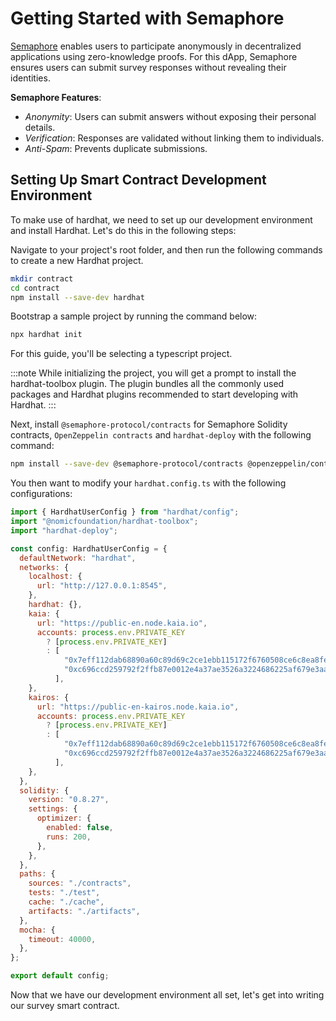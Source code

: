 # Getting Started with Semaphore

[Semaphore](https://github.com/semaphore-protocol/semaphore/tree/main) enables users to participate anonymously in decentralized applications using zero-knowledge proofs. For this dApp, Semaphore ensures users can submit survey responses without revealing their identities.

**Semaphore Features**:

- _Anonymity_: Users can submit answers without exposing their personal details.
- _Verification_: Responses are validated without linking them to individuals.
- _Anti-Spam_: Prevents duplicate submissions.

## Setting Up Smart Contract Development Environment <a id="set-up-smart-contract-env"></a>

To make use of hardhat, we need to set up our development environment and install Hardhat. Let's do this in the following steps:

Navigate to your project's root folder, and then run the following commands to create a new Hardhat project.

```bash
mkdir contract
cd contract
npm install --save-dev hardhat
```

Bootstrap a sample project by running the command below:

```bash
npx hardhat init 
```

For this guide, you'll be selecting a typescript project.

:::note
While initializing the project, you will get a prompt to install the hardhat-toolbox plugin. The plugin bundles all the commonly used packages and Hardhat plugins recommended to start developing with Hardhat.
:::

Next, install `@semaphore-protocol/contracts` for Semaphore Solidity contracts, `OpenZeppelin contracts` and `hardhat-deploy` with the following command:

```bash
npm install --save-dev @semaphore-protocol/contracts @openzeppelin/contracts hardhat-deploy
```

You then want to modify your `hardhat.config.ts` with the following configurations:

```javascript
import { HardhatUserConfig } from "hardhat/config";
import "@nomicfoundation/hardhat-toolbox";
import "hardhat-deploy";

const config: HardhatUserConfig = {
  defaultNetwork: "hardhat",
  networks: {
    localhost: {
      url: "http://127.0.0.1:8545",
    },
    hardhat: {},
    kaia: {
      url: "https://public-en.node.kaia.io",
      accounts: process.env.PRIVATE_KEY
        ? [process.env.PRIVATE_KEY]
        : [
            "0x7eff112dab68890a60c89d69c2ce1ebb115172f6760508ce6c8ea8fe8afe1e20",
            "0xc696ccd259792f2ffb87e0012e4a37ae3526a3224686225af679e3aaa2aeab0d",
          ],
    },
    kairos: {
      url: "https://public-en-kairos.node.kaia.io",
      accounts: process.env.PRIVATE_KEY
        ? [process.env.PRIVATE_KEY]
        : [
            "0x7eff112dab68890a60c89d69c2ce1ebb115172f6760508ce6c8ea8fe8afe1e20",
            "0xc696ccd259792f2ffb87e0012e4a37ae3526a3224686225af679e3aaa2aeab0d",
          ],
    },
  },
  solidity: {
    version: "0.8.27",
    settings: {
      optimizer: {
        enabled: false,
        runs: 200,
      },
    },
  },
  paths: {
    sources: "./contracts",
    tests: "./test",
    cache: "./cache",
    artifacts: "./artifacts",
  },
  mocha: {
    timeout: 40000,
  },
};

export default config;
```

Now that we have our development environment all set, let's get into writing our survey smart contract.